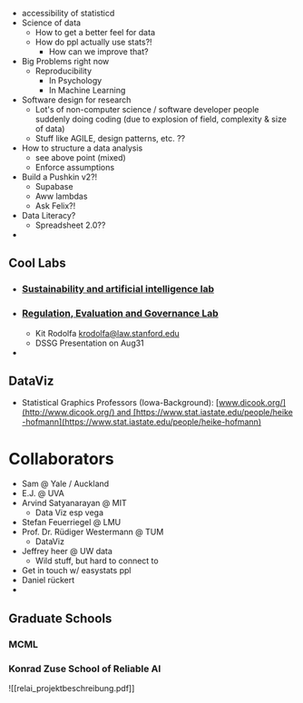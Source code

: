 - accessibility of statisticd
- Science of data
	- How to get a better feel for data
	- How do ppl actually use stats?!
		- How can we improve that?
- Big Problems right now
	- Reproducibility
		- In Psychology
		- In Machine Learning
- Software design for research
	- Lot's of non-computer science / software developer people suddenly doing coding (due to explosion of field, complexity & size of data)
	- Stuff like AGILE, design patterns, etc. ??
- How to structure a data analysis
	- see above point (mixed)
	- Enforce assumptions
- Build a Pushkin v2?!
	- Supabase
	- Aww lambdas 
	- Ask Felix?!
- Data Literacy?
	- Spreadsheet 2.0??
- 

## Cool Labs
- ### [Sustainability and artificial intelligence lab](https://sustain.stanford.edu/)
- ### [Regulation, Evaluation and Governance Lab](https://reglab.stanford.edu/)
	- Kit Rodolfa krodolfa@law.stanford.edu
	- DSSG Presentation on Aug31
- 

## DataViz
- Statistical Graphics Professors (Iowa-Background): [www.dicook.org/](http://www.dicook.org/) and [https://www.stat.iastate.edu/people/heike-hofmann](https://www.stat.iastate.edu/people/heike-hofmann)

# Collaborators
- Sam @ Yale / Auckland
- E.J. @ UVA
- Arvind Satyanarayan @ MIT
	- Data Viz esp vega
- Stefan Feuerriegel @ LMU
- Prof. Dr. Rüdiger Westermann @ TUM
	- DataViz
- Jeffrey heer @ UW data
	- Wild stuff, but hard to connect to
- Get in touch w/ easystats ppl
- Daniel rückert
- 

## Graduate Schools

### MCML


### Konrad Zuse School of Reliable AI
![[relai_projektbeschreibung.pdf]]
